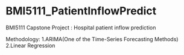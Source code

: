 # BMI5111_PatientInflowPredict
BMI5111 Capstone Project : Hospital patient inflow prediction

Methodology:
1.ARIMA(One of the Time-Series Forecasting Methods)
2.Linear Regression

